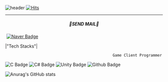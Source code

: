![header](https://capsule-render.vercel.app/api?type=Slice&&color=20:FFFACD,100:C5E6A8&customColorList=26&text=Minjun%20Kang&fontColor=757575&desc=Game%20Developer&descSize=21&descAlignY=36&fontAlignY=62&descColor=black&animation=fadeIn&height=180)
[![Hits](https://hits.seeyoufarm.com/api/count/incr/badge.svg?url=https%3A%2F%2Fgithub.com%2Fkangjjun%2Fkangjjun&count_bg=%23B5CFA2&title_bg=%239A9696&icon=ello.svg&icon_color=%23E7E7E7&title=Wellcome&edge_flat=false)](https://hits.seeyoufarm.com)
   
* * *

#####  <Center> 🎁**SEND MAIL**🎁 </Center>
&#160;[![Naver Badge](https://img.shields.io/badge/NAVER-28965A?&style=Plastic&logo=naver&logoColor=white)](mailto:dubu_02@naver.com)

    

|"Tech Stacks"|

                                                    Game Client Programmer
![C Badge](https://img.shields.io/badge/C-blue?style=plastic&logo=C&logoColor=white) 
![C# Badge](https://img.shields.io/badge/C%23-purple?style=plastic&logo=Csharp&logoColor=white) 
![Unity Badge ](https://img.shields.io/badge/Unity-black?style=plastic&logo=Unity&logoColor=ashgray) 
![Github Badge](https://img.shields.io/badge/GitHub-666A73?style=plastic&logo=github&logoColor=white)




![Anurag's GitHub stats](https://github-readme-stats.vercel.app/api?username=kangjjun&show_icons=true&theme=ambient_gradient)
<!--
**kangjjun/kangjjun** is a ✨ _special_ ✨ repository because its `README.md` (this file) appears on your GitHub profile.

Here are some ideas to get you started:



- 🔭 I’m currently working on ...
- 🌱 I’m currently learning ...
- 👯 I’m looking to collaborate on ...
- 🤔 I’m looking for help with ...
- 💬 Ask me about ...
- 📫 How to reach me: ...
- 😄 Pronouns: ...
- ⚡ Fun fact: ...
-->
